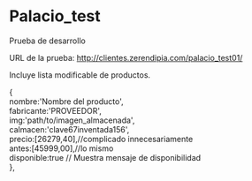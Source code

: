 # Palacio_test
Prueba de desarrollo

URL de la prueba:
http://clientes.zerendipia.com/palacio_test01/

Incluye lista modificable de productos.

{<br>
  nombre:'Nombre del producto',<br>
  fabricante:'PROVEEDOR',<br>
  img:'path/to/imagen_almacenada',<br>
  calmacen:'clave67inventada156',<br>
  precio:[26279,40],//complicado innecesariamente<br>
  antes:[45999,00],//lo mismo<br>
  disponible:true // Muestra mensaje de disponibilidad<br>
},
